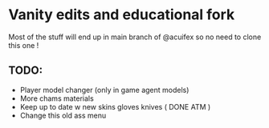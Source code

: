 # Vanity edits and educational fork

Most of the stuff will end up in main branch of @acuifex so no need to clone this one !

## TODO:
* Player model changer (only in game agent models)
* More chams materials 
* Keep up to date w new skins gloves knives ( DONE ATM )
* Change this old ass menu
